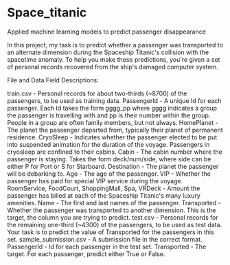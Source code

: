 # Space_titanic
Applied machine learning models to predict passenger disappearance 

In this project, my task is to predict whether a passenger was transported to an alternate dimension during the Spaceship Titanic's collision with the spacetime anomaly. To help you make these predictions, you're given a set of personal records recovered from the ship's damaged computer system.

File and Data Field Descriptions:

train.csv - Personal records for about two-thirds (~8700) of the passengers, to be used as training data.
PassengerId - A unique Id for each passenger. Each Id takes the form gggg_pp where gggg indicates a group the passenger is travelling with and pp is their number within the group. People in a group are often family members, but not always.
HomePlanet - The planet the passenger departed from, typically their planet of permanent residence.
CryoSleep - Indicates whether the passenger elected to be put into suspended animation for the duration of the voyage. Passengers in cryosleep are confined to their cabins.
Cabin - The cabin number where the passenger is staying. Takes the form deck/num/side, where side can be either P for Port or S for Starboard.
Destination - The planet the passenger will be debarking to.
Age - The age of the passenger.
VIP - Whether the passenger has paid for special VIP service during the voyage.
RoomService, FoodCourt, ShoppingMall, Spa, VRDeck - Amount the passenger has billed at each of the Spaceship Titanic's many luxury amenities.
Name - The first and last names of the passenger.
Transported - Whether the passenger was transported to another dimension. This is the target, the column you are trying to predict.
test.csv - Personal records for the remaining one-third (~4300) of the passengers, to be used as test data. Your task is to predict the value of Transported for the passengers in this set.
sample_submission.csv - A submission file in the correct format.
PassengerId - Id for each passenger in the test set.
Transported - The target. For each passenger, predict either True or False.
